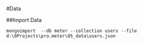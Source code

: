 #Data

##Import Data

```
mongoimport  --db meter --collection users --file d:\0Projects\pro.meter\05_data\users.json
```
